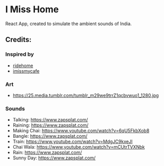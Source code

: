 # I Miss Home

React App, created to simulate the ambient sounds of India.


## Credits:

### Inspired by
* [ridehome](https://ridehome.netlify.app/)
* [imissmycafe](https://imissmycafe.com/)

### Art
* https://25.media.tumblr.com/tumblr_m29we9trrZ1qcbvwuo1_1280.jpg

### Sounds
* Talking: https://www.zapsplat.com/
* Raining: https://www.zapsplat.com/
* Making Chai: https://www.youtube.com/watch?v=6qU5FkbXob8
* Bangle: https://www.zapsplat.com/
* Train: https://www.youtube.com/watch?v=MdgJC9kxeJI
* Chai Wala: https://www.youtube.com/watch?v=mCUtrTVXNbk
* Rain: https://www.zapsplat.com/
* Sunny Day: https://www.zapsplat.com/
